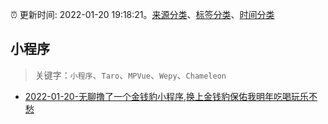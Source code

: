 :alarm_clock: 更新时间: 2022-01-20 19:18:21。[来源分类](../README.md)、[标签分类](../TAGS.md)、[时间分类](../TIMELINE.md)

## 小程序


> 关键字：`小程序`、`Taro`、`MPVue`、`Wepy`、`Chameleon`



- [2022-01-20-无聊撸了一个金钱豹小程序,换上金钱豹保佑我明年吃喝玩乐不愁](https://www.v2ex.com/t/829584) 